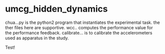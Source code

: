 # umcg_hidden_dynamics
chua...py is the python2 program that instantiates the experimental task.
the ther files here are supportive. wcc.. computes the performance value for the performance feedback.
calibrate... is to calibrate the accelerometers used as apparatus in the study.

Test!
